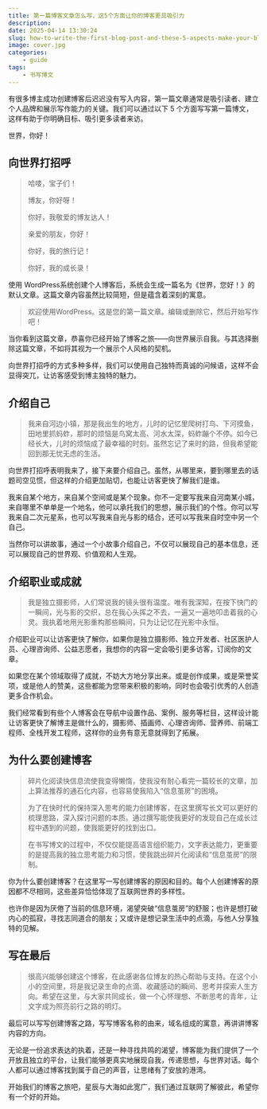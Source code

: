 ```yaml
---
title: 第一篇博客文章怎么写，这5个方面让你的博客更具吸引力
description: 
date: 2025-04-14 13:30:24
slug: how-to-write-the-first-blog-post-and-these-5-aspects-make-your-blog-more-attractive
image: cover.jpg
categories:
    - guide
tags: 
    - 书写博文
---
```


有很多博主成功创建博客后迟迟没有写入内容，第一篇文章通常是吸引读者、建立个人品牌和展示写作能力的关键。我们可以通过以下 5 个方面写写第一篇博文，这样有助于你明确目标、吸引更多读者来访。

世界，你好！

## 向世界打招呼

> 哈喽，宝子们！
>
> 博友，你好呀！
>
> 你好，我敬爱的博友达人！
>
> 亲爱的朋友，你好！
>
> 你好，我的旅行记！
>
> 你好，我的成长录！

使用 WordPress系统创建个人博客后，系统会生成一篇名为《世界，您好！》的默认文章。这篇文章内容虽然比较简短，但是蕴含着深刻的寓意。

> 欢迎使用WordPress。这是您的第一篇文章。编辑或删除它，然后开始写作吧！

当你看到这篇文章，恭喜你已经开始了博客之旅——向世界展示自我。与其选择删除这篇文章，不如将其视为一个展示个人风格的契机。

向世界打招呼的方式多种多样，我们可以使用自己独特而真诚的问候语，这样不会显得突兀，让访客感受到博主独特的魅力。

## 介绍自己

> 我来自河边小镇，那是我出生的地方，儿时的记忆里爬树打鸟、下河摸鱼，田地里抓蚂蚱，那时的烦恼是鸟窝太高、河水太深，蚂蚱蹦个不停。如今已经长大，儿时的烦恼成了最幸福的时刻。虽然忘记了来时的路，但我希望能回到那无忧无虑的生活。

向世界打招呼表明我来了，接下来要介绍自己。虽然，从哪里来，要到哪里去的话题司空见惯，但这样的介绍更加贴切，也能让访客更快了解我们是谁。

我来自某个地方，来自某个空间或是某个现象。你不一定要写我来自河南某小城，来自哪里不单单是一个地名，他可以承托我们的思想，展示我们的个性。你可以写我来自二次元星系，也可以写我来自光与影的结合，还可以写我来自时空中另一个自己。

当然你可以讲故事，通过一个小故事介绍自己，不仅可以展现自己的基本信息，还可以展现自己的世界观、价值观和人生观。

## 介绍职业或成就

> 我是独立摄影师，人们常说我的镜头很有温度。唯有我深知，在按下快门的一瞬间，光与影的交织，总在我心头挥之不去，一遍又一遍地叩击着我的心灵。我执着地用光影重构那些瞬间，只为让记忆在光影中永恒。

介绍职业可以让访客更快了解你，如果你是独立摄影师、独立开发者、社区医护人员、心理咨询师、公益志愿者，我想你的内容一定会吸引更多访客，订阅你的文章。

如果您在某个领域取得了成就，不妨大方地分享出来。或是创作成果，或是荣誉奖项，或是他人的赞美，这些都能为您带来积极的影响，同时也会吸引优秀的人创造更多合作机会。

我们经常看到有些个人博客会在导航中设置作品、案例、服务等栏目，这样设计能让访客更快了解博主是做什么的，摄影师、插画师、心理咨询师、营养师、前端工程师、全栈开发工程师，这样你的业务有意无意就得到了拓展。

## 为什么要创建博客

> 碎片化阅读快信息流使我变得懒惰，使我没有耐心看完一篇较长的文章，加上算法推荐的通石化内容，也容易使我陷入“信息茧房”的困境。
>
> 为了在快时代的保持深入思考的能力创建博客，在这里撰写长文可以更好的梳理思路，深入探讨问题的本质。通过撰写能使我更好的发现自己在成长过程中遇到的问题，使我能更好的找到出口。
>
> 在书写博文的过程中，不仅仅能提高语言组织能力，文字表达能力，更重要的是提高我的独立思考能力和习惯，使我跳出碎片化阅读和“信息茧房”的限制。

你为什么要创建博客？在这里写一写创建博客的原因和目的。每个人创建博客的原因都不尽相同，这些差异恰恰体现了互联网世界的多样性。

也许你是因为厌倦了当前的信息环境，渴望突破“信息茧房”的舒服；也许是想打破内心的孤寂，寻找志同道合的朋友；又或许是想记录生活中的点滴，与他人分享独特的见解。

## 写在最后

> 很高兴能够创建这个博客，在此感谢各位博友的热心帮助与支持。在这个小小的空间里，将是我记录生命的点滴、收藏感动的瞬间、思考并探索人生方向。希望在这里，与大家共同成长，做一个心怀理想、不断思考的青年，让文字成为照亮前行之路的明灯。

最后可以写写创建博客之路，写写博客名称的由来，域名组成的寓意，再讲讲博客内容的方向。

无论是一份追求表达的执着，还是一种寻找共鸣的渴望，博客能为我们提供了一个开放且独立的平台，让我们能够更真实地展现自我，传递思想，与世界对话。每个人都可以通过博客找到属于自己的声音，让思绪有了安放的港湾。

开始我们的博客之旅吧，星辰与大海如此宽广，我们通过互联网了解彼此，希望你有一个好的开始。